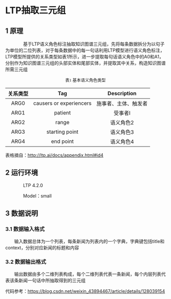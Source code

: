 # LTP抽取三元组
## 1 原理
&emsp;&emsp;&emsp;&emsp;基于LTP语义角色标注抽取知识图谱三元组，先将每条数据拆分为以句子为单位的二位列表，对于每条数据中的每一句话利用LTP模型进行语义角色标注，LTP模型所提供的关系类型如表1所示，进一步提取每句话语义角色中的A0和A1，分别作为知识图谱三元组的头部实体和尾部实体，并提取其中关系，构造知识图谱所需三元组

<p align="center"><font face="黑体" size=2.>表1 基本语义角色类型</font></p>

<p align="center">

|   关系类型   |    Tag   |     Description    |
|  :----:  |  :----:  |  :---------------:  |
|   ARG0    |    causers or experiencers   |  施事者、主体、触发者 |
|   ARG1   |    patient    |     受事者I       |
|   ARG2   |    range    |        语义角色2       |
|   ARG3   |starting point|       语义角色3 |
|  ARG4   |    end point  |语义角色4|

表格摘自：<http://ltp.ai/docs/appendix.html#id4>
</div>

## 2 运行环境
&emsp;&emsp;&emsp;&emsp;LTP 4.2.0

&emsp;&emsp;&emsp;&emsp;Model：small

## 3 数据说明
### 3.1 数据输入格式
&emsp;&emsp;输入数据总体为一个列表，每条新闻为列表内的一个字典，字典键包括title和context，分别对应新闻的标题和内容
### 3.2 数据输出格式
&emsp;&emsp;输出数据由多个二维列表构成，每个二维列表代表一条新闻，每个内层列表代表该条新闻一句话中所抽取得到的三元组

代码参考：<https://blog.csdn.net/weixin_43894467/article/details/128039154>
